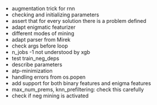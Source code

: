 - augmentation trick for rnn
- checking and initializing parameters
- assert that for every solution there is a problem defined
- adapt enigmatic featurizer
- different modes of mining
- adapt parser from Mirek
- check args before loop
- n_jobs -1 not understood by xgb
- test train_neg_deps
- describe parameters
- atp-minimization
- handling errors from os.popen
- add support for both binary features and enigma features
- max_num_prems, knn_prefiltering: check this carefully
- check if neg mining is activated
